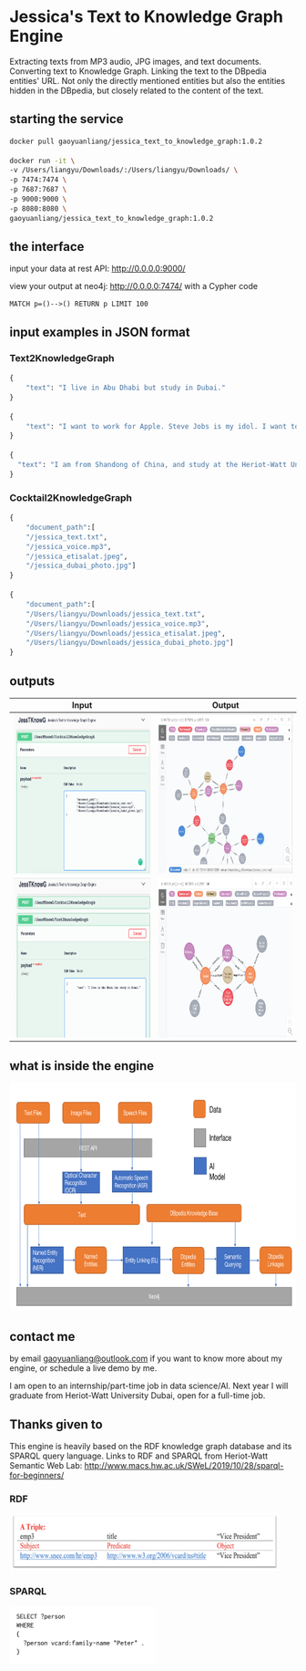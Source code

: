 # Jessica's Text to Knowledge Graph Engine

Extracting texts from MP3 audio, JPG images, and text documents. Converting text to Knowledge Graph. Linking the text to the DBpedia entities' URL. Not only the directly mentioned entities but also the entities hidden in the DBpedia, but closely related to the content of the text.

## starting the service

```bash
docker pull gaoyuanliang/jessica_text_to_knowledge_graph:1.0.2

docker run -it \
-v /Users/liangyu/Downloads/:/Users/liangyu/Downloads/ \
-p 7474:7474 \
-p 7687:7687 \
-p 9000:9000 \
-p 8080:8080 \
gaoyuanliang/jessica_text_to_knowledge_graph:1.0.2
```

## the interface

input your data at rest API: http://0.0.0.0:9000/

view your output at neo4j: http://0.0.0.0:7474/ with a Cypher code

```
MATCH p=()-->() RETURN p LIMIT 100
```

## input examples in JSON format

### Text2KnowledgeGraph
```python
{
	"text": "I live in Abu Dhabi but study in Dubai."
}

{
	"text": "I want to work for Apple. Steve Jobs is my idol. I want to work in California. "
}

{
  "text": "I am from Shandong of China, and study at the Heriot-Watt University. I love shopping at Taobao of Alibaba."
}
```

### Cocktail2KnowledgeGraph
```python
{
	"document_path":[
	"/jessica_text.txt",
	"/jessica_voice.mp3",
	"/jessica_etisalat.jpeg",	
	"/jessica_dubai_photo.jpg"]
}

{
	"document_path":[
	"/Users/liangyu/Downloads/jessica_text.txt",
	"/Users/liangyu/Downloads/jessica_voice.mp3",
	"/Users/liangyu/Downloads/jessica_etisalat.jpeg",	
	"/Users/liangyu/Downloads/jessica_dubai_photo.jpg"]
}
```

## outputs 
<table>
  <thead>
    <tr>
      <th>Input</th>
      <th>Output</th>
    </tr>
  </thead>
  <tr>
    <td>      
      <img src="WX20201101-102711@2x.png" height="280">
    </td>
    <td>
<img src="WX20201101-102731@2x.png" height="280">
    </td>
  </tr>
  <tr>
    <td>  
<img src="WX20201101-102800@2x.png" height="280">
    </td>
    <td>
<img src="WX20201101-102829@2x.png" height="280">
    </td>
  </tr>
</table>

## what is inside the engine

<img src="WX20201101-104653@2x.png" height="400">

## contact me

by email gaoyuanliang@outlook.com if you want to know more about my engine, or schedule a live demo by me.

I am open to an internship/part-time job in data science/AI. Next year I will graduate from Heriot-Watt University Dubai, open for a full-time job. 

## Thanks given to 

This engine is heavily based on the RDF knowledge graph database and its SPARQL query language. Links to RDF and SPARQL from 
Heriot-Watt Semantic Web Lab: http://www.macs.hw.ac.uk/SWeL/2019/10/28/sparql-for-beginners/

### RDF
<img src="WX20201101-151322@2x.png" height="100">

###  SPARQL 
<img src="WX20201101-151348@2x.png" height="100">
